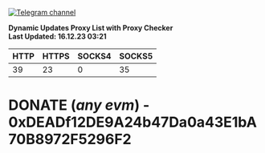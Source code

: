 [![Telegram channel](https://img.shields.io/endpoint?url=https://runkit.io/damiankrawczyk/telegram-badge/branches/master?url=https://t.me/n4z4v0d)](https://t.me/n4z4v0d) 

**Dynamic Updates Proxy List with Proxy Checker**  
**Last Updated: 16.12.23 03:21**

| HTTP        | HTTPS        | SOCKS4        | SOCKS5        |
|-------------|--------------|---------------|---------------|
| 39 | 23 | 0 | 35 |


# DONATE (_any evm_) - 0xDEADf12DE9A24b47Da0a43E1bA70B8972F5296F2
